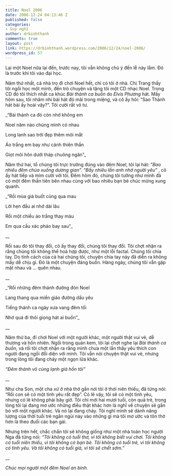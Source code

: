 ```yaml
---
title: Noel 2006
date: 2006-12-24 04:13:46 Z
published: false
categories:
- Suy nghĩ
author: drbinhthanh
comments: true
layout: post
link: https://drbinhthanh.wordpress.com/2006/12/24/noel-2006/
wordpress_id: 57
---
```


Lại một Noel nữa lại đến, trước nay, tôi vẫn không chú ý đến lễ này lắm. Đó là trước khi tôi vào đại học.




Năm thứ nhất, cả nhà trọ đi chơi Noel hết, chỉ có tôi ở nhà. Chị Trang thấy tôi ngồi học một mình, đến trò chuyện và tặng tôi một CD nhạc Noel. Trong CD đó tôi thích nhất ca khúc _Bài thánh ca buồn_ do _Elvis Phương_ hát. Mấy hôm sau, tôi nhâm nhi bài hát đó mãi trong miệng, và cô ấy hỏi: “Sao Thành hát bài ấy hoài vậy?”. Tôi cười rất vô tư.







_“Bài thánh ca đó còn nhớ không em  

Noel năm nào chúng mình có nhau  

Long lanh sao trời đẹp thêm môi mắt  

Áo trắng em bay như cánh thiên thần  

Giọt môi hôn dưới tháp chuông ngân”_







Năm thứ hai, tổ chúng tôi trực trường đúng vào đêm Noel, tôi lại hát: “_Bao nhiêu đêm chúa xuống dương gian”. “Bấy nhiêu lần anh nhớ người yêu”_ , cô ấy hát tiếp và mỉm cười với tôi. Đêm hôm đó, chúng tôi tưởng như mình đã có một đêm thần tiên bên nhau cùng với bao nhiêu bạn bè chúc mừng xung quanh.







_“Rồi mùa giá buốt cũng qua mau  

Lời hẹn đầu ai nhớ dài lâu  

Rồi một chiều áo trắng thay màu  

Em qua cầu xác pháo bay sau”_




__




Rồi sau đó tôi thay đổi, cô ấy thay đổi, chúng tôi thay đổi. Tôi chợt nhận ra rằng chúng tôi không thể hoà hợp được, như một lỗi factal. Chúng tôi chia tay. Do tính cách của cả hai chúng tôi, chuyện chia tay này đã diễn ra không mấy dễ chịu gì. Đó là một chuyện đáng buồn. Hàng ngày, chúng tôi vẫn gặp mặt nhau và … quên nhau.




__




_“Rồi những đêm thánh đường đón Noel  

Lang thang qua miền giáo đường dấu yêu  

Tiếng thánh ca ngày xưa vang đêm tối  

Nhớ quá đi thôi giọng hát ai buồn”_




__




Năm thứ ba, đi chơi Noel với một người khác, một người thật vui vẻ, dễ thương và hồn nhiên. Ngồi trong quán kem, tôi lại chợt nghe lại _Bài thánh ca buồn_, và rồi tôi chợt nhận ra rằng mình chưa một lần thấy yêu thích con người đang ngồi đối diện với mình. Tôi vẫn nói chuyện thật vui vẻ, nhưng trong lòng tôi đang cháy một ngọn lửa khác.







_“Đêm thánh vô cùng lạnh giá hồn tôi”_




__




Như cha Son, một cha xứ ở nhà thờ gần nơi tôi ở thơi niên thiếu, đã từng nói: “Rồi con sẽ có một tình yêu rất đẹp”. Có lẽ vậy, tôi sẽ có một tình yêu, nhưng có lẽ không phải bây giờ. Tôi chỉ mới hai mươi tuổi, còn quá trẻ, trong lòng tôi lại đang mơ ước những điều thật khác hơn là nghĩ về chuyện sẽ gắn bó với một người khác. Và nó lại đang cháy. Tôi nghĩ mình sẽ dành năng lượng của thời tuổi trẻ ngắn ngủi này vào những gì mà tôi mơ ước và tôn thờ hơn là theo đuổi các bạn gái.







Nhưng trên hết, chắc chắn tôi sẽ không giống như một nhà toán học người Nga đã từng nói: _“Tôi không có tuổi thơ, vì tôi không biết vui chơi. Tôi không có tuổi niên thiếu, vì tôi không có bạn bè. Tôi không có tuổi trẻ, vì tôi không có tình yêu. Và tôi không có tuổi già, vì tôi sẽ chết sớm.”_




__




_Chúc mọi người một đêm Noel an bình._



